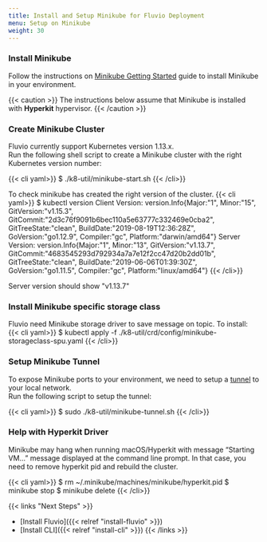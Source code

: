 ```yaml
---
title: Install and Setup Minikube for Fluvio Deployment
menu: Setup on Minikube
weight: 30
---
```


### Install Minikube

Follow the instructions on [Minikube Getting Started](https://minikube.sigs.k8s.io/docs/start) guide to install Minikube in your environment.

{{< caution >}}
The instructions below assume that Minikube is installed with __Hyperkit__ hypervisor. 
{{< /caution >}}

### Create Minikube Cluster

Fluvio currently support Kubernetes version 1.13.x.  
Run the following shell script to create a Minikube cluster with the right Kubernetes version number:

{{< cli yaml>}}
$ ./k8-util/minikube-start.sh
{{< /cli>}}

To check minikube has created the right version of the cluster. 
{{< cli yaml>}}
$ kubectl version
Client Version: version.Info{Major:"1", Minor:"15", GitVersion:"v1.15.3", GitCommit:"2d3c76f9091b6bec110a5e63777c332469e0cba2", GitTreeState:"clean", BuildDate:"2019-08-19T12:36:28Z", GoVersion:"go1.12.9", Compiler:"gc", Platform:"darwin/amd64"}
Server Version: version.Info{Major:"1", Minor:"13", GitVersion:"v1.13.7", GitCommit:"4683545293d792934a7a7e12f2cc47d20b2dd01b", GitTreeState:"clean", BuildDate:"2019-06-06T01:39:30Z", GoVersion:"go1.11.5", Compiler:"gc", Platform:"linux/amd64"}
{{< /cli>}}

Server version should show "v1.13.7"

### Install Minikube specific storage class

Fluvio need Minikube storage driver to save message on topic.  To install:
{{< cli yaml>}}
$ kubectl apply -f ./k8-util/crd/config/minikube-storageclass-spu.yaml
{{< /cli>}}


### Setup Minikube Tunnel

To expose Minikube ports to your environment, we need to setup a [tunnel](https://minikube.sigs.k8s.io/docs/tasks/loadbalancer/) to your local network.  
Run the following script to setup the tunnel:

{{< cli yaml>}}
$ sudo ./k8-util/minikube-tunnel.sh
{{< /cli>}}


### Help with Hyperkit Driver
Minikube may hang when running macOS/Hyperkit with message “Starting VM…” message displayed at the command line prompt. In that case, you need to remove hyperkit pid and rebuild the cluster.

{{< cli yaml>}}
$ rm ~/.minikube/machines/minikube/hyperkit.pid
$ minikube stop
$ minikube delete
{{< /cli>}} 

{{< links "Next Steps" >}}
* [Install Fluvio]({{< relref "install-fluvio" >}})
* [Install CLI]({{< relref "install-cli" >}})
{{< /links >}}
